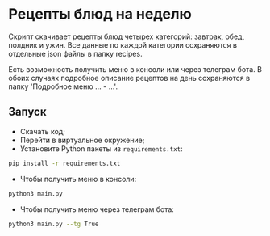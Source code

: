 # Рецепты блюд на неделю

Скрипт скачивает рецепты блюд четырех категорий: завтрак, обед, полдник и ужин. Все данные по каждой категории сохраняются в 
отдельные json файлы в папку recipes. 

Есть возможность получить меню в консоли или через телеграм бота. В обоих случаях
подробное описание рецептов на день сохраняются в папку 
'Подробное меню ... - ...'.

## Запуск

- Скачать код;
- Перейти в виртуальное окружение;
- Установите Python пакеты из `requirements.txt`:
```bash
pip install -r requirements.txt
```
- Чтобы получить меню в консоли:
```bash
python3 main.py
```
- Чтобы получить меню через телеграм бота:
```bash
python3 main.py --tg True
```